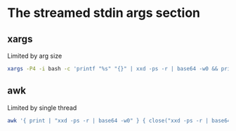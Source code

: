 # The streamed stdin args section

## xargs
Limited by arg size
```sh
xargs -P4 -i bash -c 'printf "%s" "{}" | xxd -ps -r | base64 -w0 && printf "\n"' | jq --stream -R -c '{"data": .}'
```

## awk
Limited by single thread
```sh
awk '{ print | "xxd -ps -r | base64 -w0" } { close("xxd -ps -r | base64 -w0") } { print "\n" }' ||
```
